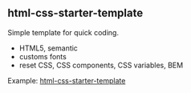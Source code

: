 ## html-css-starter-template

Simple template for quick coding.

- HTML5, semantic
- customs fonts
- reset CSS, CSS components, CSS variables, BEM

Example: [html-css-starter-template](https://zion86.github.io/html-css-starter-template/index.html)
